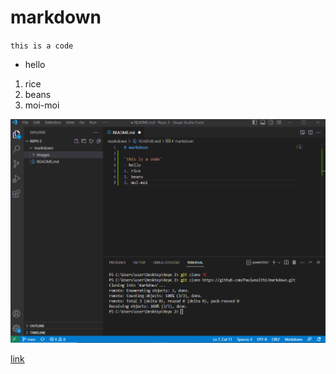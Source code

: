 # markdown

`this is a code`
- hello
1. rice
2. beans
3. moi-moi

![image](./Images/Screenshot%202023-05-17%20124903.png)

[link](https://github.com/Paulwealth1/markdown)